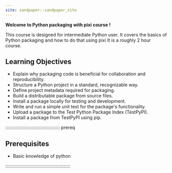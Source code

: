 ```yaml
---
site: sandpaper::sandpaper_site
---
```


<!--This is a new lesson built with [The Carpentries Workbench][workbench]. 
[workbench]: https://carpentries.github.io/sandpaper-docs-->

**Welcome to Python packaging with pixi course !**

This course is designed for intermediate Python user.
It covers the basics of Python packaging and how to do that using pixi
It is a roughly 2 hour course.


## Learning Objectives

- Explain why packaging code is beneficial for collaboration and reproducibility.
- Structure a Python project in a standard, recognizable way.
- Define project metadata required for packaging.
- Build a distributable package from source files.
- Install a package locally for testing and development.
- Write and run a simple unit test for the package's functionality.
- Upload a package to the Test Python Package Index (TestPyPI).
- Install a package from TestPyPI using pip.

:::::::::::::::::::::::::::::::::::::::::: prereq
## Prerequisites

  - Basic knowledge of python

::::::::::::::::::::::::::::::::::::::::::::::::::
